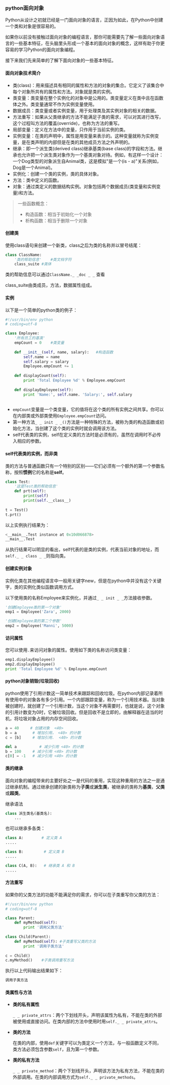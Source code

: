 ### python面向对象

Python从设计之初就已经是一门面向对象的语言，正因为如此，在Python中创建一个类和对象是很容易的。

如果你以前没有接触过面向对象的编程语言，那你可能需要先了解一些面向对象语言的一些基本特征，在头脑里头形成一个基本的面向对象的概念，这样有助于你更容易的学习Python的面向对象编程。

接下来我们先来简单的了解下面向对象的一些基本特征。

#### 面向对象技术简介

- 类(class)：用来描述具有相同的属性和方法的对象的集合。它定义了该集合中每个对象所共有的属性和方法。对象就是类的实例。
- 类变量：类变量在整个实例化的对象中是公用的。类变量定义在类中且在函数体之外。类变量通常不作为实例变量使用。
- 数据成员：类变量或者实例变量，用于处理类及其实例对象的相关的数据。
- 方法重写：如果从父类继承的方法不能满足子类的需求，可以对其进行改写，这个过程叫方法的覆盖(override)，也称为方法的重写。
- 局部变量：定义在方法中的变量，只作用于当前实例的类。
- 实例变量：在类的声明中，属性是用变量来表示的。这种变量就称为实例变量，是在类声明的内部但是在类的其他成员方法之外声明的。
- 继承：即一个派生类(derived class)继承基类(base class)的字段和方法。继承也允许把一个派生类对象作为一个基类对象对待。例如，有这样一个设计：一个Dog类型的对象派生自Animal类，这是模拟"是一个(is - a)"关系(例如，Dog是一个Animal)。
- 实例化：创建一个类的实例，类的具体对象。
- 方法：类中定义的函数。
- 对象：通过类定义的数据结构实例。对象包括两个数据成员(类变量和实例变量)和方法。

> 一些函数概念：
>
> - 构造函数：相当于初始化一个对象
> - 析构函数：相当于删除一个对象



#### 创建类

使用class语句来创建一个新类，class之后为类的名称并以冒号结尾：

```python
class ClassName:
    '类的帮助信息'	#类文档字符
    class_suite #类体
```

类的帮助信息可以通过`ClassName._ _doc _ _` 查看

class_suite由类成员，方法，数据属性组成。



#### 实例

以下是一个简单的python类的例子：

```python
#!/usr/bin/env python
# coding=utf-8

class Employee:
    '所有员工的基类'
    empCount = 0	#类变量
    
    def __init__(self, name, salary):	#构造函数
        self.name = name
        self.salary = salary
        Employee.empCount += 1
        
    def displayCount(self):
        print 'Total Employee %d' % Employee.empCount
        
    def displayEmployee(self):
        print 'Name:', self.name. 'Salary:', self.salary   
    
```

- `empCount`变量是一个类变量，它的值将在这个类的所有实例之间共享。你可以在内部类或外部类使用`Employee.empCount`访问。
- 第一种方法`_ _ init _ _()`方法是一种特殊的方法，被称为类的构造函数或初始化方法，当创建了这个类的实例时就会调用该方法。
- self代表类的实例，self在定义类的方法时是必须有的，虽然在调用时不必传入相应的参数。



#### self代表类的实例，而非类

类的方法与普通函数只有一个特别的区别——它们必须有一个额外的第一个参数名称，按照**惯例**它的名称是**self**。

```python
class Test:
    '这是Test类的帮助信息'
    def prt(self):
        print(self)
        print(self.__class__)
        
t = Test()
t.prt()
```

以上实例执行结果为：

```python
<__main__.Test instance at 0x10d066878>
__main__.Test
```

从执行结果可以明显的看出，self代表的是类的实例，代表当前对象的地址，而`self._ _ class _ _`则指向类。



#### 创建实例对象

实例化类在其他编程语言中一般用关键字new，但是在python中并没有这个关键字，类的实例化类似函数调用方式。

以下使用类的名称Employee来实例化，并通过`_ _ init _ _`方法接收参数。

```python
'创建Employee类的第一个对象'
emp1 = Employee('Zara', 2000)

'创建Employee类的第二个参数'
emp2 = Employee('Manni', 5000)
```



#### 访问属性

您可以使用`.`来访问对象的属性。使用如下类的名称访问类变量：

```python
emp1.displayEmployee()
emp2.displayEmployee()
print 'Total Employee %d' % Employee.empCount
```



#### python对象销毁(垃圾回收)

python使用了引用计数这一简单技术来跟踪和回收垃圾。在python内部记录着所有使用中的对象各有多少引用。一个内部跟踪变量，称为一个引用技术器。当对象被创建时，就创建了一个引用计数，当这个对象不再需要时，也就是说，这个对象的引用计数变为0时，它被垃圾回收。但是回收不是立即的，由解释器在适当的时机，将垃圾对象占用的内存空间回收。

```python
a = 40     # 创建对象  <40>
b = a       # 增加引用， <40> 的计数
c = [b]     # 增加引用.  <40> 的计数

del a          # 减少引用 <40> 的计数
b = 100     # 减少引用 <40> 的计数
c[0] = -1   # 减少引用 <40> 的计数
```



#### 类的继承

面向对象的编程带来的主要好处之一是代码的重用，实现这种重用的方法之一是通过继承机制。通过继承创建的新类称为**子类**或**派生类**，被继承的类称为**基类**，**父类**或**超类**。

继承语法

```python
class 派生类名(基类名):
    ...
```

也可以继承多各类：

```python
class A:        # 定义类 A
.....

class B:         # 定义类 B
.....

class C(A, B):   # 继承类 A 和 B
.....
```



#### 方法重写

如果你的父类方法的功能不能满足你的需求，你可以在子类重写你父类的方法：

```python
#!/usr/bin/env python
# coding=utf-8

class Parent:
    def myMethod(self):
        print '调用父类方法'
        
class Child(Parent):
    def myMethod(self):	#子类重写父类的方法
        print '调用子类方法'
        
c = Child()
c.myMethod()	#子类调用重写方法
```

执行以上代码输出结果如下：

```python
调用子类方法
```



#### 类属性与方法

- **类的私有属性**

  `_ _ private_attrs`：两个下划线开头，声明该属性为私有，不能在类的外部被使用或直接访问。在类内部的方法中使用时用`self._ _ private_attrs`。

- **类的方法**

  在类的内部，使用`def`关键字可以为类定义一个方法，与一般函数定义不同，类方法必须包含参数`self`，且为第一个参数。

- **类的私有方法**

  `_ _ private_method`：两个下划线开头，声明该方法为私有方法，不能在类的外部调用。在类的内部调用方式为`self._ _ private_methods`。

